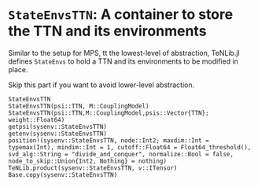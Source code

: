 # `StateEnvsTTN`: A container to store the TTN and its environments

Similar to the setup for MPS, tt the lowest-level of abstraction, TeNLib.jl defines
`StateEnvs` to hold a TTN and its environments to be modified in place.

Skip this part if you want to avoid lower-level abstraction.

```@docs
StateEnvsTTN
StateEnvsTTN(psi::TTN, M::CouplingModel)
StateEnvsTTN(psi::TTN,M::CouplingModel,psis::Vector{TTN};  weight::Float64)
getpsi(sysenv::StateEnvsTTN)
getenv(sysenv::StateEnvsTTN)
position!(sysenv::StateEnvsTTN, node::Int2; maxdim::Int = typemax(Int), mindim::Int = 1, cutoff::Float64 = Float64_threshold(), svd_alg::String = "divide_and_conquer", normalize::Bool = false, node_to_skip::Union{Int2, Nothing} = nothing)
TeNLib.product(sysenv::StateEnvsTTN, v::ITensor)
Base.copy(sysenv::StateEnvsTTN)
```
